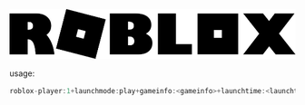 ![](https://github.com/NoTwistedHere/Storage/blob/main/Images/Roblox_Logo.png)

usage:

```javascript
roblox-player:1+launchmode:play+gameinfo:<gameinfo>+launchtime:<launchtime>+placelauncherurl:https://assetgame.roblox.com/game/PlaceLauncher.ashx?request-=RequestGame&browserTrackerId=65264389341&placeId=4848446069&isPlayTogetherGame=false+browsertrackerid:<id>+robloxLocale:<region>+gameLocale:<region>+channel:
```
